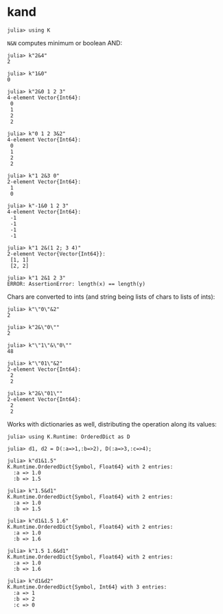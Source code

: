# kand

    julia> using K

`N&N` computes minimum or boolean AND:

    julia> k"2&4"
    2
    
    julia> k"1&0"
    0
    
    julia> k"2&0 1 2 3"
    4-element Vector{Int64}:
     0
     1
     2
     2
    
    julia> k"0 1 2 3&2"
    4-element Vector{Int64}:
     0
     1
     2
     2
    
    julia> k"1 2&3 0"
    2-element Vector{Int64}:
     1
     0

    julia> k"-1&0 1 2 3"
    4-element Vector{Int64}:
     -1
     -1
     -1
     -1
    
    julia> k"1 2&(1 2; 3 4)"
    2-element Vector{Vector{Int64}}:
     [1, 1]
     [2, 2]
    
    julia> k"1 2&1 2 3"
    ERROR: AssertionError: length(x) == length(y)

Chars are converted to ints (and string being lists of chars to lists of ints):

    julia> k"\"0\"&2"
    2
    
    julia> k"2&\"0\""
    2
    
    julia> k"\"1\"&\"0\""
    48
    
    julia> k"\"01\"&2"
    2-element Vector{Int64}:
     2
     2
    
    julia> k"2&\"01\""
    2-element Vector{Int64}:
     2
     2

Works with dictionaries as well, distributing the operation along its values:

    julia> using K.Runtime: OrderedDict as D

    julia> d1, d2 = D(:a=>1,:b=>2), D(:a=>3,:c=>4);

    julia> k"d1&1.5"
    K.Runtime.OrderedDict{Symbol, Float64} with 2 entries:
      :a => 1.0
      :b => 1.5

    julia> k"1.5&d1"
    K.Runtime.OrderedDict{Symbol, Float64} with 2 entries:
      :a => 1.0
      :b => 1.5

    julia> k"d1&1.5 1.6"
    K.Runtime.OrderedDict{Symbol, Float64} with 2 entries:
      :a => 1.0
      :b => 1.6

    julia> k"1.5 1.6&d1"
    K.Runtime.OrderedDict{Symbol, Float64} with 2 entries:
      :a => 1.0
      :b => 1.6

    julia> k"d1&d2"
    K.Runtime.OrderedDict{Symbol, Int64} with 3 entries:
      :a => 1
      :b => 2
      :c => 0
